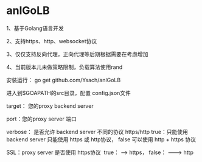 # anlGoLB

1、基于Golang语言开发

2、支持https、http、websocket协议

3、仅仅支持反向代理，正向代理等后期根据需要在考虑增加

4、当前版本儿未做策略限制，负载算法使用rand

安装运行：
go get github.com/Ysach/anlGoLB

进入到$GOAPATH的src目录，配置 config.json文件

target： 您的proxy backend server

port：您的proxy server 端口

verbose： 是否允许 backend server 不同的协议 https/http true：只能使用backend server 只能使用 https 或 http协议， false 可以使用 http + https 协议

SSL：proxy server 是否使用 https协议  true： --> https， false： ---> http
